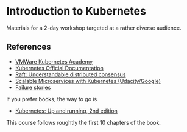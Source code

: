 # Introduction to Kubernetes

Materials for a 2-day workshop targeted at a rather diverse audience.

## References

- [VMWare Kubernetes Academy](https://kubernetes.academy/)
- [Kubernetes Official Documentation](https://kubernetes.io/docs/home/)
- [Raft: Understandable distributed consensus](http://thesecretlivesofdata.com/)
- [Scalable Microservices with Kubernetes (Udacity/Google)](https://www.udacity.com/course/scalable-microservices-with-kubernetes--ud615)
- [Failure stories](https://k8s.af/)

If you prefer books, the way to go is
- [Kubernetes: Up and running, 2nd edition](https://www.amazon.com/Brendan-Burns/dp/1492046531/) 

This course follows roughtly the first 10 chapters of the book.

